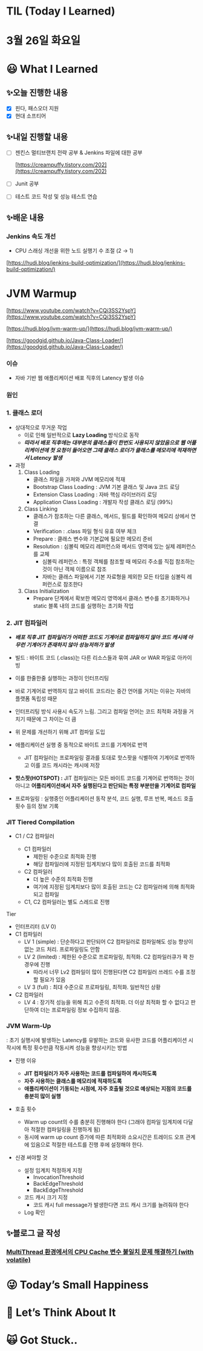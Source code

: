 # TIL (Today I Learned)

# 3월 26일 화요일

# 😃 What I Learned

## ✨오늘 진행한 내용

- [x]  핀다, 패스오더 지원
- [x]  현대 소프티어

## ✨내일 진행할 내용

- [ ]  젠킨스 멀티브랜치 전략 공부 & Jenkins 파일에 대한 공부
    
    [https://creampuffy.tistory.com/202](https://creampuffy.tistory.com/202)
    
- [ ]  Junit 공부
- [ ]  테스트 코드 작성 및 성능 테스트 연습

## ✨배운 내용

### Jenkins 속도 개선

- CPU 스래싱 개선을 위한 노드 실행기 수 조절 (2 → 1)

[https://hudi.blog/jenkins-build-optimization/](https://hudi.blog/jenkins-build-optimization/)

# JVM Warmup

[https://www.youtube.com/watch?v=CQi3SS2YspY](https://www.youtube.com/watch?v=CQi3SS2YspY)

[https://hudi.blog/jvm-warm-up/](https://hudi.blog/jvm-warm-up/)

[https://goodgid.github.io/Java-Class-Loader/](https://goodgid.github.io/Java-Class-Loader/)

### 이슈

- 자바 기반 웹 애플리케이션 배포 직후의 Latency 발생 이슈

### 원인

### 1. 클래스 로더

- 상대적으로 무거운 작업
    - 이로 인해 일반적으로 **Lazy Loading** 방식으로 동작
    - ***따라서 배포 직후에는 대부분의 클래스들이 한번도 사용되지 않았음으로 웹 어플리케이션에 첫 요청이 들어오면 그때 클래스 로더가 클래스를 메모리에 적재하면서 Latency 발생***
- 과정
    1. Class Loading
        - 클래스 파일을 가져와 JVM 메모리에 적재
        - Bootstrap Class Loading : JVM 기본 클래스 및 Java 코드 로딩
        - Extension Class Loading : 자바 핵심 라이브러리 로딩
        - Application Class Loading : 개발자 작성 클래스 로딩 (99%)
    2. Class Linking
        - 클래스가 참조하는 다른 클래스, 메서드, 필드를 확인하여 메모리 상에서 연결
        - Verification : .class 파일 형식 유효 여부 체크
        - Prepare : 클래스 변수와 기본값에 필요한 메모리 준비
        - Resolution : 심볼릭 메모리 레퍼런스와 메서드 영역에 있는 실제 레퍼런스를 교체
            - 심볼릭 레퍼런스 : 특정 객체를 참조할 때 메모리 주소를 직접 참조하는 것이 아닌 객체 이름으로 참조
            - 자바는 클래스 파일에서 기본 자료형을 제외한 모든 타입을 심볼릭 레퍼런스로 참조한다
    3. Class Initialization
        - Prepare 단계에서 확보한 메모리 영역에서 클래스 변수를 초기화하거나 static 블록 내의 코드를 실행하는 초기화 작업

### 2. JIT 컴파일러

- ***배포 직후 JIT 컴파일러가 어떠한 코드도 기계어로 컴파일하지 않아 코드 캐시에 아무런 기계어가 존재하지 않아 성능저하가 발생***

- 빌드 : 바이트 코드 (.class)는 다른 리소스들과 묶여 JAR or WAR 파일로 아카이빙
- 이를 한줄한줄 실행하는 과정이 인터프리팅
- 바로 기계어로 번역하지 않고 바이트 코드라는 중간 언어를 거치는 이유는 자바의 플랫폼 독립성 때문
- 인터프리팅 방식 사용시 속도가 느림. 그리고 컴파일 언어는 코드 최적화 과정을 거치기 때문에 그 차이는 더 큼

- 위 문제를 개선하기 위해 JIT 컴파일 도입
- 애플리케이션 실행 중 동적으로 바이트 코드를 기계어로 번역
    - JIT 컴파일러는 프로파일링 결과를 토대로 핫스팟을 식별하여 기계어로 번역하고 이를 코드 캐시라는 캐시에 저장
- **핫스팟(HOTSPOT) :** JIT 컴파일러는 모든 바이트 코드를 기계어로 번역하는 것이 아니고 **어플리케이션에서 자주 실행된다고 판단되는 특정 부분만을 기계어로 컴파일**
- 프로파일링 : 실행중인 어플리케이션 동작 분석, 코드 실행, 루프 반복, 메소드 호출 횟수 등의 정보 기록

### JIT Tiered Compilation

- C1 / C2 컴파일러
        
    - C1 컴파일러
        - 제한된 수준으로 최적화 진행
        - 해당 컴파일러에 지정된 임계치보다 많이 호출된 코드를 최적화
    - C2 컴파일러
        - 더 높은 수준의 최적화 진행
        - 여기에 지정된 임계치보다 많이 호출된 코드는 C2 컴파일러에 의해 최적화되고 컴파일
    - C1, C2 컴파일러는 별도 스레드로 진행

Tier

- 인터프리터 (LV 0)
- C1 컴파일러
    - LV 1 (simple) : 단순하다고 판단되어 C2 컴파일러로 컴파일해도 성능 향상이 없는 코드 처리. 프로파일링도 안함
    - LV 2 (limited) : 제한된 수준으로 프로파일링, 최적화. C2 컴파일러큐가 꽉 찬 경우에 진행
        - 따라서 너무 Lv2 컴파일이 많이 진행된다면 C2 컴파일러 쓰레드 수를 조정할 필요가 있음
    - LV 3 (full) : 최대 수준으로 프로파일링, 최적화. 일반적인 상황
- C2 컴파일러
    - LV 4 : 장기적 성능을 위해 최고 수준의 최적화. 더 이상 최적화 할 수 없다고 판단하여 더는 프로파일링 정보 수집하지 않음.

### JVM Warm-Up

: 초기 실행시에 발생하는 Latency를 유발하는 코드와 유사한 코드를 어플리케이션 시작시에 특정 횟수만큼 작동시켜 성능을 향상시키는 방법

- 진행 이유
    - **JIT 컴파일러가 자주 사용하는 코드를 컴파일하여 캐시하도록**
    - **자주 사용하는 클래스를 메모리에 적재하도록**
    - **애플리케이션이 기동되는 시점에, 자주 호출될 것으로 예상되는 지점의 코드를 충분히 많이 실행**

- 호출 횟수
    - Warm up count의 수를 충분히 진행해야 한다 (그래야 컴파일 임계치에 다달아 적절한 컴파일링을 진행하게 됨)
    - 동시에 warm up count 증가에 따른 최적화와 소요시간은 트레이드 오프 관계에 있음으로 적절한 테스트를 진행 후에 설정해야 한다.

- 신경 써야할 것
    - 설정 임계치 적정하게 지정
        - InvocationThreshold
        - BackEdgeThreshold
        - BackEdgeThreshold
    - 코드 캐시 크기 지정
        - 코드 캐시 full message가 발생한다면 코드 캐시 크기를 늘려줘야 한다
    - Log 확인
        
        

## ✨블로그 글 작성

### [MultiThread 환경에서의 CPU Cache 변수 불일치 문제 해결하기 (with volatile)](https://velog.io/write?id=35422b01-ae10-49ca-aa61-9b011ce4e673)

# 😜 Today’s Small Happiness

# 🧐 Let’s Think About It

# 🙀 Got Stuck..
